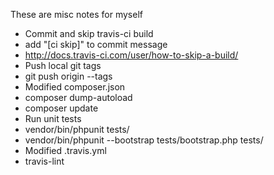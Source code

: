These are misc notes for myself

* Commit and skip travis-ci build
 * add "[ci skip]" to commit message
 * http://docs.travis-ci.com/user/how-to-skip-a-build/
* Push local git tags
 * git push origin --tags
* Modified composer.json
 * composer dump-autoload
 * composer update
* Run unit tests
 * vendor/bin/phpunit tests/
 * vendor/bin/phpunit --bootstrap tests/bootstrap.php tests/
* Modified .travis.yml
 * travis-lint
